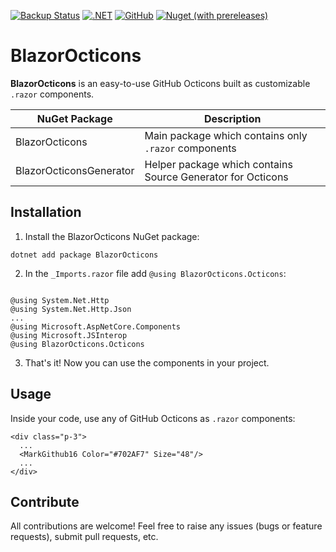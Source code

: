 [![Backup Status](https://cloudback.it/badge/BlazorOcticons/BlazorOcticons)](https://cloudback.it)
[![.NET](https://github.com/BlazorOcticons/BlazorOcticons/actions/workflows/dotnet.yml/badge.svg)](https://github.com/BlazorOcticons/BlazorOcticons/actions/workflows/dotnet.yml)
[![GitHub](https://img.shields.io/github/license/BlazorOcticons/BlazorOcticons)](https://github.com/BlazorOcticons/BlazorOcticons/blob/main/LICENSE)
[![Nuget (with prereleases)](https://img.shields.io/nuget/vpre/BlazorOcticons?logo=nuget)](https://www.nuget.org/packages/BlazorOcticons)

# BlazorOcticons

**BlazorOcticons** is an easy-to-use GitHub Octicons built as customizable `.razor` components.

| NuGet Package           | Description |
|-------------------------|-------------|
| BlazorOcticons          | Main package which contains only `.razor` components |
| BlazorOcticonsGenerator | Helper package which contains Source Generator for Octicons |

## Installation

1. Install the BlazorOcticons NuGet package:

``` 
dotnet add package BlazorOcticons
```

2. In the `_Imports.razor` file add `@using BlazorOcticons.Octicons`:

``` razor

@using System.Net.Http
@using System.Net.Http.Json
...
@using Microsoft.AspNetCore.Components
@using Microsoft.JSInterop
@using BlazorOcticons.Octicons

```

3. That's it! Now you can use the components in your project.

## Usage

Inside your code, use any of GitHub Octicons as `.razor` components:

``` razor
<div class="p-3">
  ...
  <MarkGithub16 Color="#702AF7" Size="48"/>
  ...
</div>
```

## Contribute

All contributions are welcome! Feel free to raise any issues (bugs or feature requests), submit pull requests, etc.
